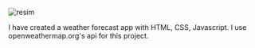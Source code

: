 ![resim](https://github.com/user-attachments/assets/a37f742a-c5f6-4f08-b544-d1fe90703648)

I have created a weather forecast app with HTML, CSS, Javascript. I use openweathermap.org's api for this project.


